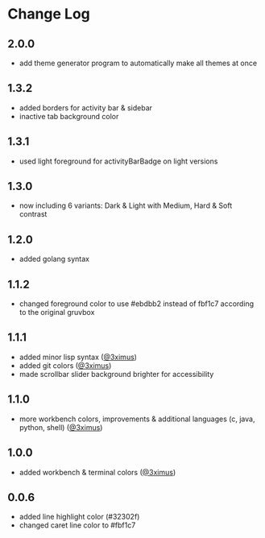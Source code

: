 # Change Log

## 2.0.0

* add theme generator program to automatically make all themes at once

## 1.3.2

* added borders for activity bar & sidebar
* inactive tab background color

## 1.3.1

* used light foreground for activityBarBadge on light versions

## 1.3.0

* now including 6 variants: Dark & Light with Medium, Hard & Soft contrast

## 1.2.0

* added golang syntax

## 1.1.2

* changed foreground color to use #ebdbb2 instead of fbf1c7 according to the original gruvbox

## 1.1.1

* added minor lisp syntax ([@3ximus](https://github.com/3ximus))
* added git colors ([@3ximus](https://github.com/3ximus))
* made scrollbar slider background brighter for accessibility

## 1.1.0

* more workbench colors, improvements & additional languages (c, java, python, shell) ([@3ximus](https://github.com/3ximus))

## 1.0.0

* added workbench & terminal colors ([@3ximus](https://github.com/3ximus))

## 0.0.6

* added line highlight color (#32302f)
* changed caret line color to #fbf1c7

